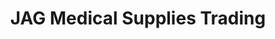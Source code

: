 ---
title: "JAG Medical Supplies Trading"
url: /imus/jag-medical-supplies-trading/
shop: Sanitätshaus
---